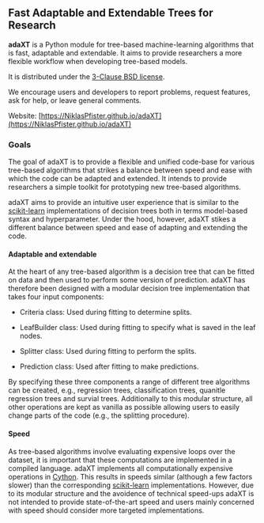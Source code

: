 ## Fast Adaptable and Extendable Trees for Research

**adaXT** is a Python module for tree-based machine-learning
algorithms that is fast, adaptable and extendable. It aims to provide
researchers a more flexible workflow when developing tree-based
models.

It is distributed under the [3-Clause BSD license](https://github.com/NiklasPfister/adaXT/blob/main/LICENSE).

We encourage users and developers to report problems, request
features, ask for help, or leave general comments.

Website: [https://NiklasPfister.github.io/adaXT](https://NiklasPfister.github.io/adaXT)


### Goals

The goal of adaXT is to provide a flexible and unified code-base for
various tree-based algorithms that strikes a balance between speed and
ease with which the code can be adapted and extended. It intends to
provide researchers a simple toolkit for prototyping new tree-based
algorithms.

adaXT aims to provide an intuitive user experience that is similar to
the [scikit-learn](https://scikit-learn.org) implementations of
decision trees both in terms model-based syntax and
hyperparameter. Under the hood, however, adaXT stikes a different
balance between speed and ease of adapting and extending the code.

#### Adaptable and extendable

At the heart of any tree-based algorithm is a decision tree that can
be fitted on data and then used to perform some version of
prediction. adaXT has therefore been designed with a modular decision
tree implementation that takes four input components:

- Criteria class: Used during fitting to determine splits.

- LeafBuilder class: Used during fitting to specify what is saved in
  the leaf nodes.

- Splitter class: Used during fitting to perform the splits.

- Prediction class: Used after fitting to make predictions.

By specifying these three components a range of different tree
algorithms can be created, e.g., regression trees, classification
trees, quanitle regression trees and survial trees. Additionally to
this modular structure, all other operations are kept as vanilla as
possible allowing users to easily change parts of the code (e.g., the
splitting procedure).


#### Speed

As tree-based algorithms involve evaluating expensive loops over the
dataset, it is important that these computations are implemented in a
compiled language. adaXT implements all computationally expensive
operations in [Cython](https://cython.org/). This results in speeds
similar (although a few factors slower) than the corresponding
[scikit-learn](https://scikit-learn.org) implementations. However, due
to its modular structure and the avoidence of technical speed-ups
adaXT is not intended to provide state-of-the-art speed and users
mainly concerned with speed should consider more targeted
implementations.
